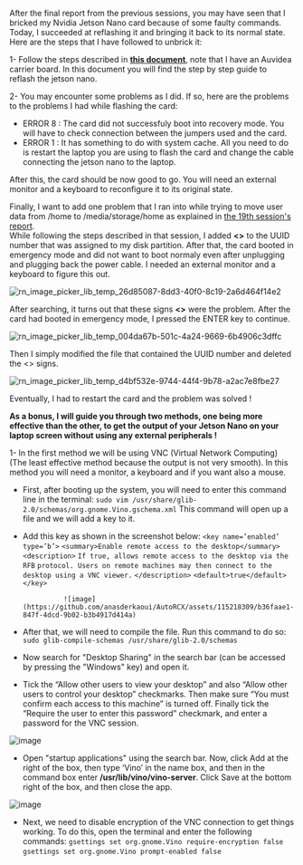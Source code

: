 After the final report from the previous sessions, you may have seen that I bricked my Nvidia Jetson Nano card because of some faulty commands.
Today, I succeeded at reflashing it and bringing it back to its normal state.
Here are the steps that I have followed to unbrick it:<br >

1- Follow the steps described in **[this document](https://auvidea.eu/download/Software)**, note that I have an Auvidea carrier board. In this document you will find the step by step guide to reflash the jetson nano.<br >

2- You may encounter some problems as I did. If so, here are the problems to the problems I had while flashing the card:<br >
   - ERROR 8 : The card did not successfuly boot into recovery mode. You will have to check connection between the jumpers used and the card.<br >
   - ERROR 1 : It has something to do with system cache. All you need to do is restart the laptop you are using to flash the card and change the cable connecting the jetson nano to the laptop.<br >

After this, the card should be now good to go. You will need an external monitor and a keyboard to reconfigure it to its original state.<br >

Finally, I want to add one problem that I ran into while trying to move user data from /home to /media/storage/home as explained in [the 19th session's report](https://github.com/anasderkaoui/AutoRCX/blob/main/My%20project%20reports/19th%20session's%20report.md?plain=1).<br >
While following the steps described in that session, I added **<>** to the UUID number that was assigned to my disk partition. After that, the card booted in emergency mode and did not want to boot normaly even after unplugging and plugging back the power cable. I needed an external monitor and a keyboard to figure this out.

![rn_image_picker_lib_temp_26d85087-8dd3-40f0-8c19-2a6d464f14e2](https://github.com/anasderkaoui/AutoRCX/assets/115218309/e5c9e3f2-345b-4de2-83d1-1c52e39cb387)

After searching, it turns out that these signs **<>** were the problem.
After the card had booted in emergency mode, I pressed the ENTER key to continue.

![rn_image_picker_lib_temp_004da67b-501c-4a24-9669-6b4906c3dffc](https://github.com/anasderkaoui/AutoRCX/assets/115218309/bc8e8c5a-f585-40f8-8cce-8a6d717d5084)

Then I simply modified the file that contained the UUID number and deleted the <> signs.<br >

![rn_image_picker_lib_temp_d4bf532e-9744-44f4-9b78-a2ac7e8fbe27](https://github.com/anasderkaoui/AutoRCX/assets/115218309/4a1c61cc-eb78-429a-bc4c-4b4afcc25490)

Eventually, I had to restart the card and the problem was solved !

**As a bonus, I will guide you through two methods, one being more effective than the other, to get the output of your Jetson Nano on your laptop screen without using any external peripherals !**

1- In the first method we will be using VNC (Virtual Network Computing) (The least effective method because the output is not very smooth). In this method you will need a monitor, a keyboard and if you want also a mouse.
  - First, after booting up the system, you will need to enter this command line in the terminal: `sudo vim /usr/share/glib-2.0/schemas/org.gnome.Vino.gschema.xml`
    This command will open up a file and we will add a key to it.
  - Add this key as shown in the screenshot below: `<key name=’enabled’ type=’b’>`
                  `<summary>Enable remote access to the desktop</summary>`
                  `<description>`
                  `If true, allows remote access to the desktop via the RFB`
                  `protocol. Users on remote machines may then connect to the`
                  `desktop using a VNC viewer.`
                  `</description>`
                  `<default>true</default>`
                  `</key>`
                  
                  ![image](https://github.com/anasderkaoui/AutoRCX/assets/115218309/b36faae1-847f-4dcd-9b02-b3b4917d414a)

  - After that, we will need to compile the file. Run this command to do so: `sudo glib-compile-schemas /usr/share/glib-2.0/schemas`
  - Now search for "Desktop Sharing" in the search bar (can be accessed by pressing the "Windows" key) and open it.
  - Tick the “Allow other users to view your desktop” and also “Allow other users to control your desktop” checkmarks. Then make sure “You must confirm each access to this machine” is turned off. Finally tick the “Require the user to enter this password” checkmark, and enter a password for the VNC session.

![image](https://github.com/anasderkaoui/AutoRCX/assets/115218309/ae0dbcc5-94e7-4b36-8f4d-0546ee78433a)

  - Open "startup applications" using the search bar. Now, click Add at the right of the box, then type ‘Vino’ in the name box, and then in the command box enter **/usr/lib/vino/vino-server**. Click Save at the bottom right of the box, and then close the app.

![image](https://github.com/anasderkaoui/AutoRCX/assets/115218309/70dab529-da0d-4bf6-b746-f0bb0e2191e0)

  - Next, we need to disable encryption of the VNC connection to get things working. To do this, open the terminal and enter the following commands: `gsettings set org.gnome.Vino require-encryption false`
`gsettings set org.gnome.Vino prompt-enabled false`
